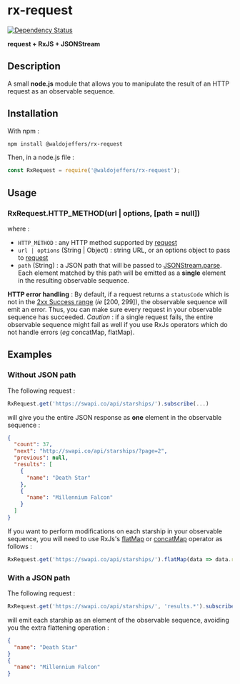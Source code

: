 # rx-request
[![Dependency Status](https://img.shields.io/david/WaldoJeffers/rx-request.svg?style=flat-square)](https://david-dm.org/WaldoJeffers/rx-request)

**request + RxJS + JSONStream**

## Description
A small **node.js** module that allows you to manipulate the result of an HTTP request as an observable sequence.

## Installation
With npm :
```bash
npm install @waldojeffers/rx-request
```

Then, in a node.js file :
```js
const RxRequest = require('@waldojeffers/rx-request');
```

## Usage
### RxRequest.HTTP_METHOD(url | options, [path = null])
where :
* `HTTP_METHOD` : any HTTP method supported by [request](https://github.com/request/request#convenience-methods)
* `url | options` (String | Object) : string URL, or an options object to pass to [request](https://github.com/request/request#requestoptions-callback)
* `path` (String) : a JSON path that will be passed to [JSONStream.parse](https://github.com/dominictarr/JSONStream#jsonstreamparsepath). Each element matched by this path will be emitted as a **single** element in the resulting observable sequence.

**HTTP error handling** : By default, if a request returns a `statusCode` which is not in the [2xx Success range](https://en.wikipedia.org/wiki/List_of_HTTP_status_codes#2xx_Success) (*ie* [200, 299]), the observable sequence will emit an error. Thus, you can make sure every request in your observable sequence has succeeded. *Caution* : if a single request fails, the entire observable sequence might fail as well if you use RxJs operators which do not handle errors (*eg* concatMap, flatMap).

## Examples
### Without JSON path
The following request :
```js
RxRequest.get('https://swapi.co/api/starships/').subscribe(...)
```
will give you the entire JSON response as **one** element in the observable sequence :
```json
{
  "count": 37,
  "next": "http://swapi.co/api/starships/?page=2",
  "previous": null,
  "results": [
    {
      "name": "Death Star"
    },
    {
      "name": "Millennium Falcon"
    }
  ]
}
```
If you want to perform modifications on each starship in your observable sequence, you will need to use RxJs's [flatMap](https://github.com/Reactive-Extensions/RxJS/blob/master/doc/api/core/operators/selectmany.md) or [concatMap](https://github.com/Reactive-Extensions/RxJS/blob/master/doc/api/core/operators/concatmap.md) operator as follows :
```js
RxRequest.get('https://swapi.co/api/starships/').flatMap(data => data.results).subscribe(...)
```

### With a JSON path
The following request :
```js
RxRequest.get('https://swapi.co/api/starships/', 'results.*').subscribe(...)
```

will emit each starship as an element of the observable sequence, avoiding you the extra flattening operation :
```json
{
  "name": "Death Star"
}
{
  "name": "Millennium Falcon"
}
```
